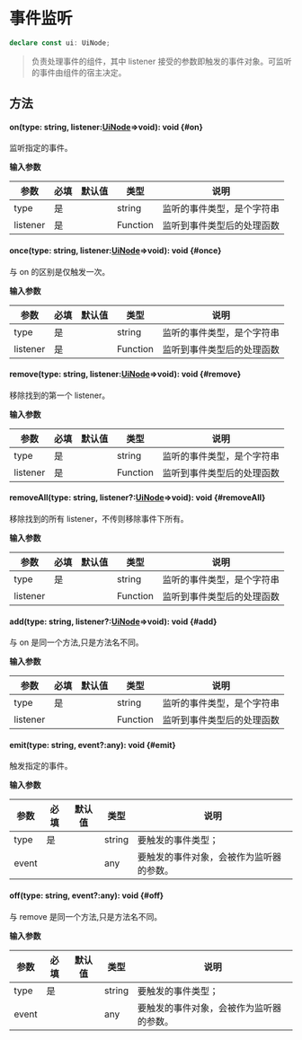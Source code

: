 <script setup>
import '/style.css'
</script>

# 事件监听

```typescript
declare const ui: UiNode;
```

> 负责处理事件的组件，其中 listener 接受的参数即触发的事件对象。可监听的事件由组件的宿主决定。

## 方法

#### <font id="API" />on(<font id="Type">type: string, listener:[UiNode](/ClientUI/UiNode)=>void</font>)<font id="Type">: void</font> {#on}

监听指定的事件。

**输入参数**

| **参数** | **必填** | **默认值** | **类型** | **说明**                   |
| -------- | -------- | ---------- | -------- | -------------------------- |
| type     | 是       |            | string   | 监听的事件类型，是个字符串 |
| listener | 是       |            | Function | 监听到事件类型后的处理函数 |

#### <font id="API" />once(<font id="Type">type: string, listener:[UiNode](/ClientUI/UiNode)=>void</font>)<font id="Type">: void</font> {#once}

与 on 的区别是仅触发一次。

**输入参数**

| **参数** | **必填** | **默认值** | **类型** | **说明**                   |
| -------- | -------- | ---------- | -------- | -------------------------- |
| type     | 是       |            | string   | 监听的事件类型，是个字符串 |
| listener | 是       |            | Function | 监听到事件类型后的处理函数 |

#### <font id="API" />remove(<font id="Type">type: string, listener:[UiNode](/ClientUI/UiNode)=>void</font>)<font id="Type">: void</font> {#remove}

移除找到的第一个 listener。

**输入参数**

| **参数** | **必填** | **默认值** | **类型** | **说明**                   |
| -------- | -------- | ---------- | -------- | -------------------------- |
| type     | 是       |            | string   | 监听的事件类型，是个字符串 |
| listener | 是       |            | Function | 监听到事件类型后的处理函数 |

#### <font id="API" />removeAll(<font id="Type">type: string, listener?:[UiNode](/ClientUI/UiNode)=>void</font>)<font id="Type">: void</font> {#removeAll}

移除找到的所有 listener，不传则移除事件下所有。

**输入参数**

| **参数** | **必填** | **默认值** | **类型** | **说明**                   |
| -------- | -------- | ---------- | -------- | -------------------------- |
| type     | 是       |            | string   | 监听的事件类型，是个字符串 |
| listener |          |            | Function | 监听到事件类型后的处理函数 |

#### <font id="API" />add(<font id="Type">type: string, listener?:[UiNode](/ClientUI/UiNode)=>void</font>)<font id="Type">: void</font> {#add}

与 on 是同一个方法,只是方法名不同。

**输入参数**

| **参数** | **必填** | **默认值** | **类型** | **说明**                   |
| -------- | -------- | ---------- | -------- | -------------------------- |
| type     | 是       |            | string   | 监听的事件类型，是个字符串 |
| listener |          |            | Function | 监听到事件类型后的处理函数 |

#### <font id="API" />emit(<font id="Type">type: string, event?:any</font>)<font id="Type">: void</font> {#emit}

触发指定的事件。

**输入参数**

| **参数** | **必填** | **默认值** | **类型** | **说明**                                 |
| -------- | -------- | ---------- | -------- | ---------------------------------------- |
| type     | 是       |            | string   | 要触发的事件类型；                       |
| event    |          |            | any      | 要触发的事件对象，会被作为监听器的参数。 |

#### <font id="API" />off(<font id="Type">type: string, event?:any</font>)<font id="Type">: void</font> {#off}

与 remove 是同一个方法,只是方法名不同。

**输入参数**

| **参数** | **必填** | **默认值** | **类型** | **说明**                                 |
| -------- | -------- | ---------- | -------- | ---------------------------------------- |
| type     | 是       |            | string   | 要触发的事件类型；                       |
| event    |          |            | any      | 要触发的事件对象，会被作为监听器的参数。 |
